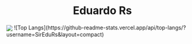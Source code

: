 <h1 align="center">Eduardo Rs</h1>

<img align="center" src="https://github-readme-stats.vercel.app/api?username=SirEduRs&show_icons=true" />
![Top Langs](https://github-readme-stats.vercel.app/api/top-langs/?username=SirEduRs&layout=compact)


